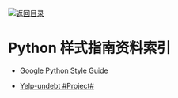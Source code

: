 [![返回目录](https://parg.co/UGo)](https://parg.co/b4z)

# Python 样式指南资料索引

* [Google Python Style Guide](https://google.github.io/styleguide/pyguide.html)

* [Yelp-undebt #Project# ](https://github.com/Yelp/undebt)
